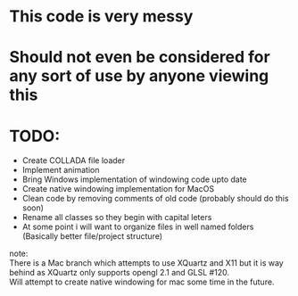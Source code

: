 # This code is very messy

# Should not even be considered for any sort of use by anyone viewing this

# TODO:
* Create COLLADA file loader <br/>
* Implement animation <br />
* Bring Windows implementation of windowing code upto date <br />
* Create native windowing implementation for MacOS <br />
* Clean code by removing comments of old code (probably should do this soon) <br />
* Rename all classes so they begin with capital leters <br />
* At some point i will want to organize files in well named folders (Basically better file/project structure) <br />

note: <br />
    There is a Mac branch which attempts to use XQuartz and X11 but it is way behind as XQuartz only supports opengl 2.1 and GLSL #120.<br/>
    Will attempt to create native windowing for mac some time in the future.
